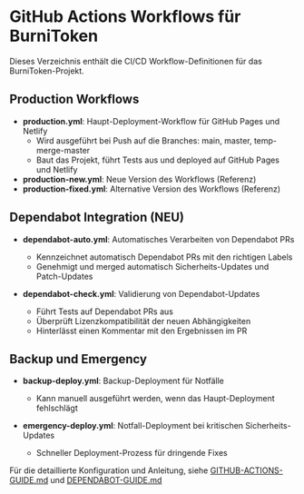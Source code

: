 # GitHub Actions Workflows für BurniToken

Dieses Verzeichnis enthält die CI/CD Workflow-Definitionen für das BurniToken-Projekt.

## Production Workflows

- **production.yml**: Haupt-Deployment-Workflow für GitHub Pages und Netlify
  - Wird ausgeführt bei Push auf die Branches: main, master, temp-merge-master
  - Baut das Projekt, führt Tests aus und deployed auf GitHub Pages und Netlify
- **production-new.yml**: Neue Version des Workflows (Referenz)
- **production-fixed.yml**: Alternative Version des Workflows (Referenz)

## Dependabot Integration (NEU)

- **dependabot-auto.yml**: Automatisches Verarbeiten von Dependabot PRs
  - Kennzeichnet automatisch Dependabot PRs mit den richtigen Labels
  - Genehmigt und merged automatisch Sicherheits-Updates und Patch-Updates
  
- **dependabot-check.yml**: Validierung von Dependabot-Updates
  - Führt Tests auf Dependabot PRs aus
  - Überprüft Lizenzkompatibilität der neuen Abhängigkeiten
  - Hinterlässt einen Kommentar mit den Ergebnissen im PR

## Backup und Emergency

- **backup-deploy.yml**: Backup-Deployment für Notfälle
  - Kann manuell ausgeführt werden, wenn das Haupt-Deployment fehlschlägt
  
- **emergency-deploy.yml**: Notfall-Deployment bei kritischen Sicherheits-Updates
  - Schneller Deployment-Prozess für dringende Fixes

Für die detaillierte Konfiguration und Anleitung, siehe [GITHUB-ACTIONS-GUIDE.md](/GITHUB-ACTIONS-GUIDE.md) und [DEPENDABOT-GUIDE.md](/DEPENDABOT-GUIDE.md)
